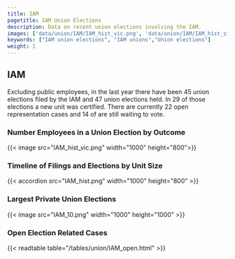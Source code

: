 ```yaml
---
title: IAM
pagetitle: IAM Union Elections
description: Data on recent union elections involving the IAM.
images: ['data/union/IAM/IAM_hist_vic.png', 'data/union/IAM/IAM_hist_size.png', 'data/union/IAM/IAM_10.png']
keywords: ["IAM union elections", "IAM unions","Union elections"]
weight: 1
---
```

##  IAM

Excluding public employees, in the last year there have been 45 union elections filed by the IAM and 47 union elections held. In 29 of those elections a new unit was certified. There are currently 22 open representation cases and 14 of are still waiting to vote.

### Number Employees in a Union Election by Outcome
{{< image src="IAM_hist_vic.png" width="1000" height="800">}}

### Timeline of Filings and Elections by Unit Size
{{< accordion src="IAM_hist.png" width="1000" height="800" >}}

### Largest Private Union Elections
{{< image src="IAM_10.png" width="1000" height="1000"  >}}

### Open Election Related Cases
{{< readtable table="/tables/union/IAM_open.html" >}}

